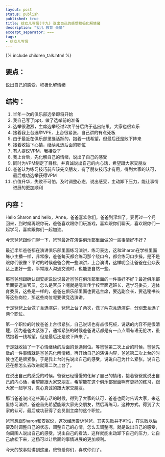 ```yaml
---
layout: post
status: publish
published: true
title: 给女儿写信(十九) 说出自己的感受积极化解情绪
description: "女儿 教育 亲情"
excerpt_separator: ===
tags:
- 给女儿写信
---
```


{% include children_talk.html %}

## 要点：

说出自己的感受，积极化解情绪


## 结构：

1. 半年一次的俱乐部选举即将开始
2. 我自己写了ppt，做了选举前的准备
3. 选举很激烈，主席选举经过2次平分后终于选出结果，大家也很欢乐
4. 接着我上台选举VPE，上台很紧张，自己讲的有点死板
5. 由于最近在俱乐部里挺活跃的，抱着一线希望，但最后还是败下阵来
6. 接着收拾下心情，继续竞选后面的职位
7. 有人提议VPM，我接受了
8. 我上台后，先化解自己的情绪，说出了自己的感受
9. 同时为VPM制定了目标，并真诚说出自己的内心话，希望跟大家交朋友
10. 爸爸认为练习技巧前应该先交朋友，有了朋友技巧才有用，得到大家的认可，最后成功选举获得VPM
11. 价值升华，失败不可怕，及时调整心态，说出感受，主动卸下压力，能让事情进展的更加顺利

## 内容：

Hello Sharon and hello，Anne，爸爸喜欢你们。爸爸到深圳了，要再过一个月回来，到时候再跟你玩，爸爸喜欢跟你们玩游戏，喜欢跟你们聊天，喜欢跟你们一起学习，喜欢跟你们一起加油。

今天爸爸跟你们聊一下，爸爸最近在演讲俱乐部里面做的一些事情好不好？

最近半年爸爸都在演讲俱乐部里面练习演讲，练习表达，这和Sharon在学校里面练小主播一样，非常像，爸爸每天都会练习那个绕口令，都会练习口步操，是不是跟你们很像？平时的时候爸爸会做一些演讲，上台演讲，这样呢会让爸爸在公众表达上更好一些，平常跟人沟通交流时，也能更自然一些。

那爸爸想跟确认跟安妮说说说最近爸爸在俱乐部里面的一件事好不好？最近俱乐部里面要选举官员，怎么是官员？呢就是嗯宣传学校里面选班长，选学习委员，选体育委员，这些是一样的，爸爸在俱乐部里面也要选主席，要选副会长，要选秘书长等这些岗位，那这些岗位呢要做竞选演讲。

于是爸爸上台做了竞选演讲，爸爸上台了两次，做了两次竞选演讲，分别去竞选了两个职位。

第一个职位的时候爸爸上台很紧张，自己说话也有点很死板，说话的内容不是很清楚，因为爸爸太紧张了，通常紧张的时候爸爸说话都是有一点点啊有语无伦次，虽然抱着一线希望，但是最后还是败下阵来了。

于是就收拾了一下心情继续的后面的竞选岗位。等爸爸第二次上台的时候，爸爸先做的一件事情就是爸爸先化解情绪，再开始自己的演讲内容，爸爸第二次上台的时候也还是很紧张，于是我上台时先说出自己的感受，说说自己为什么紧张，说自己还在想怎么去改进就第二次上台了。

在说出自己的感受的时候，爸爸已经慢慢的化解了自己的情绪，接着爸爸就说出自己的内心话，希望能跟大家交朋友，希望能在这个俱乐部里面啊有更好的练习，跟大家一起学习，真心真诚的跟大家交朋友。

那当爸爸说出这些真心话的时候，得到了大家的认可，爸爸也同时告诉大家，来这里练习演讲，爸爸首先希望能跟大家先交朋友，然后再练习，这种方式。得到了大家的认可，最后成功获得了会员副主席的这个职位。

爸爸想跟Sharon和安妮说，这次经历告诉爸爸，其实失败并不可怕，在失败以后要及时调整自己的状态，调整自己的心情，怎么去调整呢，就是说出自己的感受，向周围人说出自己的感受，说出自己的看法，这样就能主动卸下自己的压力，让自己放松下来，这杨可以让后面的事情进展的更加顺利。

今天的故事就讲到这里，爸爸爱你们，喜欢你们了。



